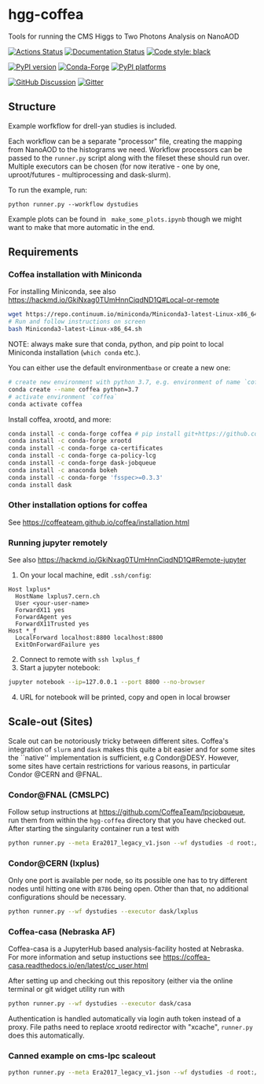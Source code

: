 # hgg-coffea
Tools for running the CMS Higgs to Two Photons Analysis on NanoAOD
  
[![Actions Status][actions-badge]][actions-link]
[![Documentation Status][rtd-badge]][rtd-link]
[![Code style: black][black-badge]][black-link]

[![PyPI version][pypi-version]][pypi-link]
[![Conda-Forge][conda-badge]][conda-link]
[![PyPI platforms][pypi-platforms]][pypi-link]

[![GitHub Discussion][github-discussions-badge]][github-discussions-link]
[![Gitter][gitter-badge]][gitter-link]

[actions-badge]:            https://github.com/lgray/hgg-coffea/workflows/CI/badge.svg
[actions-link]:             https://github.com/lgray/hgg-coffea/actions
[black-badge]:              https://img.shields.io/badge/code%20style-black-000000.svg
[black-link]:               https://github.com/psf/black
[conda-badge]:              https://img.shields.io/conda/vn/conda-forge/hgg-coffea
[conda-link]:               https://github.com/conda-forge/hgg-coffea-feedstock
[github-discussions-badge]: https://img.shields.io/static/v1?label=Discussions&message=Ask&color=blue&logo=github
[github-discussions-link]:  https://github.com/lgray/hgg-coffea/discussions
[gitter-badge]:             https://badges.gitter.im/https://github.com/lgray/hgg-coffea/community.svg
[gitter-link]:              https://gitter.im/https://github.com/lgray/hgg-coffea/community?utm_source=badge&utm_medium=badge&utm_campaign=pr-badge
[pypi-link]:                https://pypi.org/project/hgg-coffea/
[pypi-platforms]:           https://img.shields.io/pypi/pyversions/hgg-coffea
[pypi-version]:             https://badge.fury.io/py/hgg-coffea.svg
[rtd-badge]:                https://readthedocs.org/projects/hgg-coffea/badge/?version=latest
[rtd-link]:                 https://hgg-coffea.readthedocs.io/en/latest/?badge=latest
[sk-badge]:                 https://scikit-hep.org/assets/images/Scikit--HEP-Project-blue.svg

## Structure
Example worfkflow for drell-yan studies is included. 

Each workflow can be a separate "processor" file, creating the mapping from NanoAOD to
the histograms we need. Workflow processors can be passed to the `runner.py` script 
along with the fileset these should run over. Multiple executors can be chosen 
(for now iterative - one by one, uproot/futures - multiprocessing and dask-slurm). 

To run the example, run:
```
python runner.py --workflow dystudies
```

Example plots can be found in ` make_some_plots.ipynb` though we might want to make
that more automatic in the end.

## Requirements
### Coffea installation with Miniconda
For installing Miniconda, see also https://hackmd.io/GkiNxag0TUmHnnCiqdND1Q#Local-or-remote
```bash
wget https://repo.continuum.io/miniconda/Miniconda3-latest-Linux-x86_64.sh
# Run and follow instructions on screen
bash Miniconda3-latest-Linux-x86_64.sh
```
NOTE: always make sure that conda, python, and pip point to local Miniconda installation (`which conda` etc.).

You can either use the default environment`base` or create a new one:
```bash
# create new environment with python 3.7, e.g. environment of name `coffea`
conda create --name coffea python=3.7
# activate environment `coffea`
conda activate coffea
```
Install coffea, xrootd, and more:
```bash
conda install -c conda-forge coffea # pip install git+https://github.com/CoffeaTeam/coffea.git # for bleeding edge
conda install -c conda-forge xrootd
conda install -c conda-forge ca-certificates
conda install -c conda-forge ca-policy-lcg
conda install -c conda-forge dask-jobqueue
conda install -c anaconda bokeh 
conda install -c conda-forge 'fsspec>=0.3.3'
conda install dask
```
### Other installation options for coffea
See https://coffeateam.github.io/coffea/installation.html
### Running jupyter remotely
See also https://hackmd.io/GkiNxag0TUmHnnCiqdND1Q#Remote-jupyter

1. On your local machine, edit `.ssh/config`:
```
Host lxplus*
  HostName lxplus7.cern.ch
  User <your-user-name>
  ForwardX11 yes
  ForwardAgent yes
  ForwardX11Trusted yes
Host *_f
  LocalForward localhost:8800 localhost:8800
  ExitOnForwardFailure yes
```
2. Connect to remote with `ssh lxplus_f`
3. Start a jupyter notebook:
```bash
jupyter notebook --ip=127.0.0.1 --port 8800 --no-browser
```
4. URL for notebook will be printed, copy and open in local browser

## Scale-out (Sites)

Scale out can be notoriously tricky between different sites. Coffea's integration of `slurm` and `dask`
makes this quite a bit easier and for some sites the ``native'' implementation is sufficient, e.g Condor@DESY.
However, some sites have certain restrictions for various reasons, in particular Condor @CERN and @FNAL.

### Condor@FNAL (CMSLPC)
Follow setup instructions at https://github.com/CoffeaTeam/lpcjobqueue, run them from within the `hgg-coffea` directory that you have checked out.
After starting the singularity container run a test with 
```bash
python runner.py --meta Era2017_legacy_v1.json --wf dystudies -d root://cmseos.fnal.gov//store/user/$USER/hgg_test/ --executor dask/lpc --samples filefetcher/dystudies.json --chunk=100000 --max=5
```

### Condor@CERN (lxplus)
Only one port is available per node, so its possible one has to try different nodes until hitting
one with `8786` being open. Other than that, no additional configurations should be necessary.

```bash
python runner.py --wf dystudies --executor dask/lxplus
```

### Coffea-casa (Nebraska AF)
Coffea-casa is a JupyterHub based analysis-facility hosted at Nebraska. For more information and setup instuctions see
https://coffea-casa.readthedocs.io/en/latest/cc_user.html

After setting up and checking out this repository (either via the online terminal or git widget utility run with
```bash
python runner.py --wf dystudies --executor dask/casa
```
Authentication is handled automatically via login auth token instead of a proxy. File paths need to replace xrootd redirector with "xcache", `runner.py` does this automatically.

### Canned example on cms-lpc scaleout
```bash
python runner.py --meta Era2017_legacy_v1.json --wf dystudies -d root://cmseos.fnal.gov//store/user/$USER/hgg_test/ --executor dask/lpc --samples filefetcher/dystudies.json --chunk=100000 --scaleout 1 --limit 2 --only DYJets-M50 --ts DummyTagger1 DummyTagger2
```
